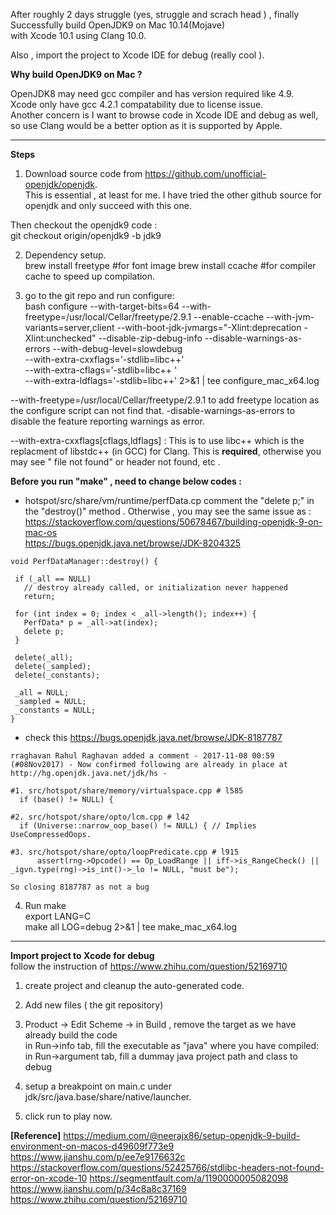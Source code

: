 After roughly 2 days struggle (yes, struggle and scrach head ) , finally Successfully build OpenJDK9 on Mac 10.14(Mojave)   
with Xcode 10.1 using Clang 10.0.  

Also , import the project to Xcode IDE for debug (really cool ).  

**Why build OpenJDK9 on Mac ?**   

OpenJDK8 may need gcc compiler and has version required like 4.9.  
Xcode only have gcc 4.2.1 compatability due to license issue.  
Another concern is I want to browse code in Xcode IDE and debug as well, so use Clang would be a better option as it is 
supported by Apple.

--------------------
**Steps**  

1. Download source code from https://github.com/unofficial-openjdk/openjdk.  
This is essential , at least for me.  I have tried the other github source for openjdk and only succeed with this one.  

Then checkout the openjdk9 code :  
git checkout origin/openjdk9  -b jdk9  

2. Dependency setup.  
brew install freetype   #for font image
brew install ccache  #for compiler cache to speed up compilation.  

3. go to the git repo and run configure:  
bash configure --with-target-bits=64 --with-freetype=/usr/local/Cellar/freetype/2.9.1 --enable-ccache --with-jvm-variants=server,client --with-boot-jdk-jvmargs="-Xlint:deprecation -Xlint:unchecked" --disable-zip-debug-info --disable-warnings-as-errors --with-debug-level=slowdebug \
--with-extra-cxxflags='-stdlib=libc++' \
 --with-extra-cflags='-stdlib=libc++ ' \
--with-extra-ldflags='-stdlib=libc++' 2>&1 | tee configure_mac_x64.log

--with-freetype=/usr/local/Cellar/freetype/2.9.1  to add freetype location as the configure script can not find that.
-disable-warnings-as-errors to disable the feature reporting warnings as error.

--with-extra-cxxflags[cflags,ldflags] : This is to use libc++ which is the replacment of libstdc++ (in GCC) for Clang.
This is **required**, otherwise you may see "<new> file not found" or header not found, etc .


**Before you run "make" , need to change below codes :**
 *  hotspot/src/share/vm/runtime/perfData.cp 
   comment the "delete p;" in the "destroy()" method . Otherwise , you may see the same issue as :  
   https://stackoverflow.com/questions/50678467/building-openjdk-9-on-mac-os  
   https://bugs.openjdk.java.net/browse/JDK-8204325
   
 ```
 void PerfDataManager::destroy() {

  if (_all == NULL)
    // destroy already called, or initialization never happened
    return;

  for (int index = 0; index < _all->length(); index++) {
    PerfData* p = _all->at(index);
    delete p;
  }

  delete(_all);
  delete(_sampled);
  delete(_constants);

  _all = NULL;
  _sampled = NULL;
  _constants = NULL;
}
```

 *  check this https://bugs.openjdk.java.net/browse/JDK-8187787
```
rraghavan Rahul Raghavan added a comment - 2017-11-08 00:59
(#08Nov2017) - Now confirmed following are already in place at http://hg.openjdk.java.net/jdk/hs - 

#1. src/hotspot/share/memory/virtualspace.cpp # l585 
  if (base() != NULL) { 

#2. src/hotspot/share/opto/lcm.cpp # l42 
  if (Universe::narrow_oop_base() != NULL) { // Implies UseCompressedOops. 

#3. src/hotspot/share/opto/loopPredicate.cpp # l915 
      assert(rng->Opcode() == Op_LoadRange || iff->is_RangeCheck() || _igvn.type(rng)->is_int()->_lo != NULL, "must be"); 

So closing 8187787 as not a bug
```
 
 4. Run make  
export LANG=C  
make all LOG=debug  2>&1 | tee make_mac_x64.log  

---------
**Import project to Xcode for debug**  
follow the instruction of https://www.zhihu.com/question/52169710  
1. create project and cleanup the auto-generated code.  
2. Add new files ( the git repository)  
3. Product -> Edit Scheme -> 
  in Build , remove the target as we have already build the code  
  in Run->info tab, fill the executable as "java" where you have compiled: 
  in Run->argument tab, fill a dummay java project path and class to debug
4. setup a breakpoint on main.c under jdk/src/java.base/share/native/launcher.

5. click run to play now.  

**[Reference]** 
 https://medium.com/@neerajx86/setup-openjdk-9-build-environment-on-macos-d49609f773e9
 https://www.jianshu.com/p/ee7e9176632c
 https://stackoverflow.com/questions/52425766/stdlibc-headers-not-found-error-on-xcode-10
 https://segmentfault.com/a/1190000005082098
 https://www.jianshu.com/p/34c8a8c37169
 https://www.zhihu.com/question/52169710
 
 

